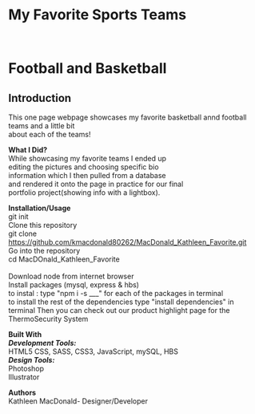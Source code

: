 # My Favorite Sports Teams<br><br>
# Football and Basketball

## Introduction
This one page webpage showcases my favorite basketball annd football teams and a little bit<br>
about each of the teams! 
<br>

**What I Did?**<br>
While showcasing my favorite teams I ended up<br>
editing the pictures and choosing specific bio<br>
information which I then pulled from a database <br>
and rendered it onto the page in practice for our final<br>
portfolio project(showing info with a lightbox).<br>

**Installation/Usage**<br>
git init<br>
Clone this repository<br>
git clone https://github.com/kmacdonald80262/MacDonald_Kathleen_Favorite.git<br>
Go into the repository<br>
cd MacDOnald_Kathleen_Favorite<br><br>
Download node from internet browser<br>
Install packages (mysql, express & hbs)<br>
to instal : type "npm i -s ___" for each of the packages in terminal<br>
to install the rest of the dependencies type "install dependencies" in terminal
Then you can check out our product highlight page for the ThermoSecurity System<br>

**Built With**<br>
***Development Tools:***<br>
HTML5 CSS, SASS, CSS3, JavaScript, mySQL, HBS<br>
***Design Tools:***<br>
Photoshop<br>
Illustrator<br>

**Authors** <br>
Kathleen MacDonald- Designer/Developer<br>
